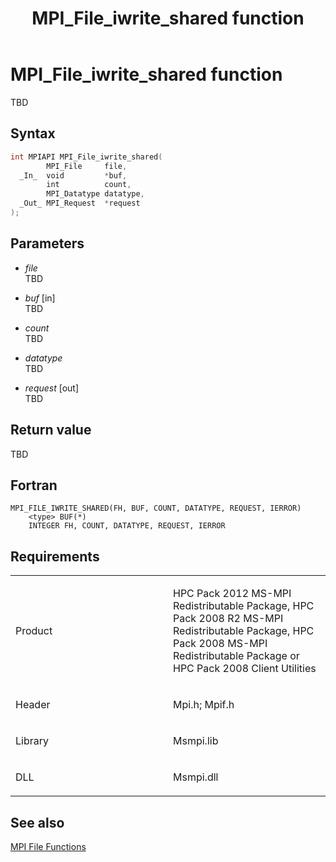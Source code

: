 ﻿---
title: MPI_File_iwrite_shared function
TOCTitle: MPI_File_iwrite_shared function
ms:assetid: 4c952116-5c63-4af5-a9de-67f738c9337c
ms:mtpsurl: https://msdn.microsoft.com/en-us/library/Dn473327(v=VS.85)
ms:contentKeyID: 59360873
ms.date: 03/28/2018
mtps_version: v=VS.85
f1_keywords:
- MPI_FILE_IWRITE_SHARED
- mpif/MPI_File_iwrite_shared
- mpi/MPI_FILE_IWRITE_SHARED
dev_langs:
- C++
- C
---

# MPI\_File\_iwrite\_shared function

TBD

## Syntax

``` c++
int MPIAPI MPI_File_iwrite_shared(
        MPI_File     file,
  _In_  void         *buf,
        int          count,
        MPI_Datatype datatype,
  _Out_ MPI_Request  *request
);
```

## Parameters

  - *file*  
    TBD

  - *buf* \[in\]  
    TBD

  - *count*  
    TBD

  - *datatype*  
    TBD

  - *request* \[out\]  
    TBD

## Return value

TBD

## Fortran

    MPI_FILE_IWRITE_SHARED(FH, BUF, COUNT, DATATYPE, REQUEST, IERROR)
        <type> BUF(*)
        INTEGER FH, COUNT, DATATYPE, REQUEST, IERROR

## Requirements

<table>
<colgroup>
<col style="width: 50%" />
<col style="width: 50%" />
</colgroup>
<tbody>
<tr class="odd">
<td><p>Product</p></td>
<td><p>HPC Pack 2012 MS-MPI Redistributable Package, HPC Pack 2008 R2 MS-MPI Redistributable Package, HPC Pack 2008 MS-MPI Redistributable Package or HPC Pack 2008 Client Utilities</p></td>
</tr>
<tr class="even">
<td><p>Header</p></td>
<td>Mpi.h;
Mpif.h</td>
</tr>
<tr class="odd">
<td><p>Library</p></td>
<td>Msmpi.lib</td>
</tr>
<tr class="even">
<td><p>DLL</p></td>
<td>Msmpi.dll</td>
</tr>
</tbody>
</table>


## See also

[MPI File Functions](mpi-file-functions.md)

